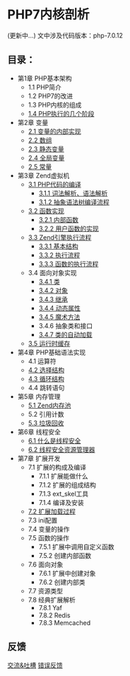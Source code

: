 # PHP7内核剖析
(更新中...)
文中涉及代码版本：php-7.0.12

## 目录：
* 第1章 PHP基本架构
   * 1.1 PHP简介
   * 1.2 PHP7的改进
   * 1.3 PHP内核的组成
   * [1.4 PHP执行的几个阶段](1/base_process.md)
* 第2章 变量
   * [2.1 变量的内部实现](2/zval.md)
   * [2.2 数组](2/zend_ht.md)
   * [2.3 静态变量](2/static_var.md)
   * [2.4 全局变量](2/global_var.md)
   * [2.5 常量](2/zend_constant.md)
* 第3章 Zend虚拟机
   * [3.1 PHP代码的编译](3/zend_compile.md)
      * [3.1.1 词法解析、语法解析](3/zend_compile_parse.md)
      * [3.1.2 抽象语法树编译流程](3/zend_compile_opcode.md)
   * [3.2 函数实现](3/function_implement.md)
      * [3.2.1 内部函数](3/function_implement.md)
      * <a href="3/function_implement.md#用户自定义函数的实现">3.2.2 用户函数的实现</a>
   * [3.3 Zend引擎执行流程](3/zend_executor.md)
      * <a href="3/zend_executor.md#331-数据结构">3.3.1 基本结构</a>
      * <a href="3/zend_executor.md#332-执行流程">3.3.2 执行流程</a>
      * <a href="3/zend_executor.md#333-函数的执行流程">3.3.3 函数的执行流程</a>
   * 3.4 面向对象实现
      * [3.4.1 类](3/zend_class.md)
      * [3.4.2 对象](3/zend_object.md)
      * [3.4.3 继承](3/zend_extends.md)
      * [3.4.4 动态属性](3/zend_prop.md)
      * [3.4.5 魔术方法](3/zend_magic_method.md)
      * 3.4.6 抽象类和接口
      * [3.4.7 类的自动加载](3/zend_autoload.md)
   * [3.5 运行时缓存](3/zend_runtime_cache.md)
* 第4章 PHP基础语法实现
   * 4.1 运算符
   * [4.2 选择结构](4/if.md)
   * [4.3 循环结构](4/loop.md)
   * 4.4 跳转语句
* 第5章 内存管理
   * [5.1 Zend内存池](5/zend_alloc.md)
   * 5.2 引用计数
   * [5.3 垃圾回收](5/gc.md)
* 第6章 线程安全
   * [6.1 什么是线程安全](6/ts.md)
   * [6.2 线程安全资源管理器](6/ts.md)
* 第7章 扩展开发
   * 7.1 扩展的构成及编译
      * 7.1.1 扩展能做什么
      * 7.1.2 扩展的组成结构
      * 7.1.3 ext_skel工具
      * 7.1.4 编译及安装
   * [7.2 扩展加载过程](7/extension_start.md)
   * 7.3 ini配置
   * 7.4 变量的操作
   * 7.5 函数的操作
      * 7.5.1 扩展中调用自定义函数
      * 7.5.2 创建内部函数
   * 7.6 面向对象
      * 7.6.1 扩展中创建对象
      * 7.6.2 创建内部类
   * 7.7 资源类型
   * 7.8 经典扩展解析
      * 7.8.1 Yaf
      * 7.8.2 Redis
      * 7.8.3 Memcached

## 反馈
[交流&吐槽](https://github.com/pangudashu/php7-internal/issues/3)  [错误反馈](https://github.com/pangudashu/php7-internal/issues/2)


